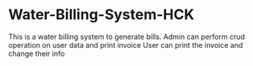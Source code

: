 # Water-Billing-System-HCK
This is a water billing system to generate bills.
Admin can perform crud operation on user data and print invoice
User can print the invoice and change their info
